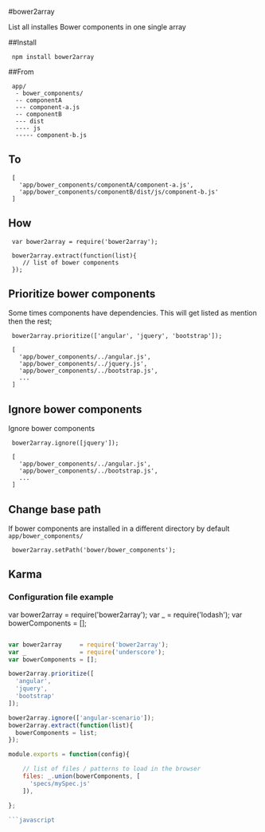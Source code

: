 #bower2array

List all installes Bower components in one single array

##Install

     npm install bower2array

##From

     app/
      - bower_components/
      -- componentA
      --- component-a.js
      -- componentB
      --- dist
      ---- js
      ----- component-b.js


## To

     [
       'app/bower_components/componentA/component-a.js',
       'app/bower_components/componentB/dist/js/component-b.js'
     ]

## How

     var bower2array = require('bower2array');

     bower2array.extract(function(list){
        // list of bower components
     });

## Prioritize bower components

Some times components have dependencies. This will get listed as mention then the rest;

     bower2array.prioritize(['angular', 'jquery', 'bootstrap']);

     [
       'app/bower_components/../angular.js',
       'app/bower_components/../jquery.js',
       'app/bower_components/../bootstrap.js',
       ...
     ]

## Ignore bower components

Ignore bower components

     bower2array.ignore([jquery']);

     [
       'app/bower_components/../angular.js',
       'app/bower_components/../bootstrap.js',
       ...
     ]

## Change base path

If bower components are installed in a different directory by default `app/bower_components/`

     bower2array.setPath('bower/bower_components');

## Karma

### Configuration file example

var bower2array     = require('bower2array');
var _               = require('lodash');
var bowerComponents = [];

```javascript

var bower2array     = require('bower2array');
var _               = require('underscore');
var bowerComponents = [];

bower2array.prioritize([
  'angular',
  'jquery',
  'bootstrap'
]);

bower2array.ignore(['angular-scenario']);
bower2array.extract(function(list){
  bowerComponents = list;
});

module.exports = function(config){

    // list of files / patterns to load in the browser
    files: _.union(bowerComponents, [
      'specs/mySpec.js'
    ]),

};

```javascript
